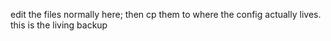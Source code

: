edit the files normally here; then cp them to where the config actually lives. this is the living backup